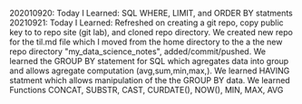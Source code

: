 202010920: Today I Learned:
    SQL WHERE, LIMIT, and ORDER BY statments
20210921: Today I Learned: 
    Refreshed on creating a git repo, copy public key to to repo site (git lab), and cloned repo directory. We created new repo for the til.md file which I moved from the home directory to the a the new repo directory "my_data_science_notes", added/commit/pushed.
    We learned the GROUP BY statement for SQL which agregates data into group and allows agregate computation (avg,sum,min,max,). We learned HAVING statment which allows manipulation of the the GROUP BY data. 
    We learned Functions CONCAT, SUBSTR, CAST, CURDATE(), NOW(), MIN, MAX, AVG
